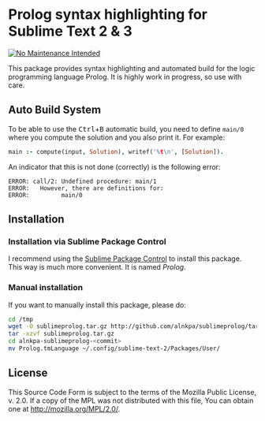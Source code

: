 # Prolog syntax highlighting for Sublime Text 2 & 3 #

[![No Maintenance Intended](http://unmaintained.tech/badge.svg)](http://unmaintained.tech/)

This package provides syntax highlighting and automated build for the logic
programming language Prolog. It is highly work in progress, so use with care.

## Auto Build System ##
To be able to use the <kbd>Ctrl</kbd>+<kbd>B</kbd> automatic build, you need to define `main/0`
where you compute the solution and you also print it. For example:

```prolog
main :- compute(input, Solution), writef('%t\n', [Solution]).
```

An indicator that this is not done (correctly) is the following error:

```
ERROR: call/2: Undefined procedure: main/1
ERROR:   However, there are definitions for:
ERROR:         main/0
```

## Installation ##

### Installation via Sublime Package Control ###

I recommend using the [Sublime Package Control](http://wbond.net/sublime_packages/package_control) to install this package. 
This way is much more convenient. It is named *Prolog*.

### Manual installation ###

If you want to manually install this package, please do:

```sh
cd /tmp
wget -O sublimeprolog.tar.gz http://github.com/alnkpa/sublimeprolog/tarball/master
tar -xzvf sublimeprolog.tar.gz
cd alnkpa-sublimeprolog-<commit>
mv Prolog.tmLanguage ~/.config/sublime-text-2/Packages/User/
```

## License ##

This Source Code Form is subject to the terms of the Mozilla Public
License, v. 2.0. If a copy of the MPL was not distributed with this
file, You can obtain one at <http://mozilla.org/MPL/2.0/>.
